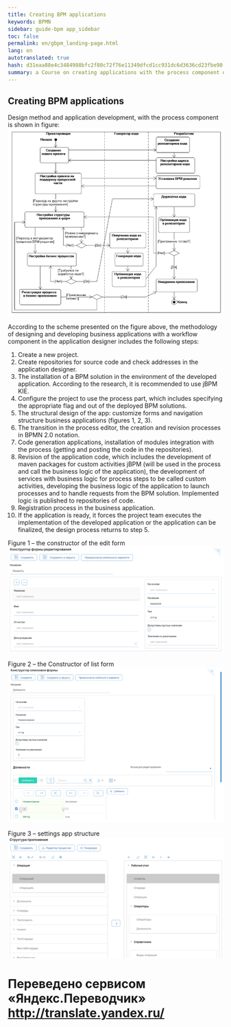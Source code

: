 ```yaml
--- 
title: Creating BPM applications 
keywords: BPMN 
sidebar: guide-bpm app_sidebar 
toc: false 
permalink: en/gbpm_landing-page.html 
lang: en 
autotranslated: true 
hash: d31eaa88e4c3484988bfc2f80c72f76e11349dfcd1cc931dc6d3636cd23fbe90 
summary: a Course on creating applications with the process component on the platform Flexberry. 
--- 
```


## Creating BPM applications 

Design method and application development, with the process component is shown in figure: 
![](/images/pages/guides/flexberry-bpm/method-designing-developing-application-process.png) 

According to the scheme presented on the figure above, the methodology of designing and developing business applications with a workflow component in the application designer includes the following steps: 
1. Create a new project. 
2. Create repositories for source code and check addresses in the application designer. 
3. The installation of a BPM solution in the environment of the developed application. According to the research, it is recommended to use jBPM KIE. 
4. Configure the project to use the process part, which includes specifying the appropriate flag and out of the deployed BPM solutions. 
5. The structural design of the app: customize forms and navigation structure business applications (figures 1, 2, 3). 
6. The transition in the process editor, the creation and revision processes in BPMN 2.0 notation. 
7. Code generation applications, installation of modules integration with the process (getting and posting the code in the repositories). 
8. Revision of the application code, which includes the development of maven packages for custom activities jBPM (will be used in the process and call the business logic of the application), the development of services with business logic for process steps to be called custom activities, developing the business logic of the application to launch processes and to handle requests from the BPM solution. Implemented logic is published to repositories of code. 
9. Registration process in the business application. 
10. If the application is ready, it forces the project team executes the implementation of the developed application or the application can be finalized, the design process returns to step 5. 

Figure 1 – the constructor of the edit form 
![](/images/pages/guides/flexberry-bpm/b1-editing-constructor.png) 

Figure 2 – the Constructor of list form 
![](/images/pages/guides/flexberry-bpm/b2-list-design-builder.png) 

Figure 3 – settings app structure 
![](/images/pages/guides/flexberry-bpm/b3-application-structure-configuration.png)


 # Переведено сервисом «Яндекс.Переводчик» http://translate.yandex.ru/